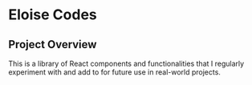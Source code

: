 # Eloise Codes

## Project Overview

This is a library of React components and functionalities that I regularly experiment with and add to for future use in real-world projects.